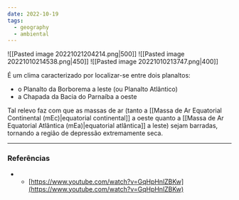 ```yaml
---
date: 2022-10-19
tags:
  - geography
  - ambiental
---
```

![[Pasted image 20221021204214.png|500]] ![[Pasted image 20221010214538.png|450]] ![[Pasted image 20221010213747.png|400]]

É um clima caracterizado por localizar-se entre dois planaltos: 
- o Planalto da Borborema a leste (ou Planalto Atlântico)
- a Chapada da Bacia do Parnaíba a oeste

Tal relevo faz com que as massas de ar (tanto a [[Massa de Ar Equatorial Continental (mEc)|equatorial continental]] a oeste quanto a [[Massa de Ar Equatorial Atlântica (mEa)|equatorial atlântica]] a leste) sejam barradas, tornando a região de depressão extremamente seca.


---
### Referências
- - [https://www.youtube.com/watch?v=GqHpHnlZBKw](https://www.youtube.com/watch?v=GqHpHnlZBKw)